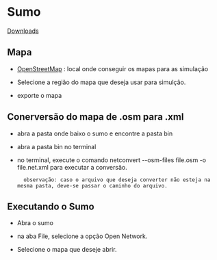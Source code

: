 # Sumo

[Downloads](https://sumo.dlr.de/docs/Downloads.php)

## Mapa

- [OpenStreetMap](https://www.openstreetmap.org) : local onde conseguir os mapas para as simulação

- Selecione a região do mapa que deseja usar para simulção.

- exporte o mapa

## Conerversão do mapa de .osm para .xml

- abra a pasta onde baixo o sumo e encontre a pasta bin

- abra a pasta bin no terminal

- no terminal, execute o comando netconvert --osm-files file.osm -o file.net.xml para executar a conversão.

        observação: caso o arquivo que deseja converter não esteja na mesma pasta, deve-se passar o caminho do arquivo.

## Executando o Sumo

- Abra o sumo

- na aba File, selecione a opção Open Network.

- Selecione o mapa que deseje abrir.
